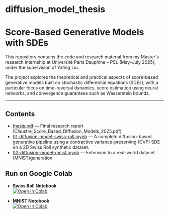 # diffusion_model_thesis

# Score-Based Generative Models with SDEs

This repository contains the code and research material from my Master's research internship at Université Paris Dauphine – PSL (May–July 2025), under the supervision of Yating Liu.

The project explores the theoretical and practical aspects of score-based generative models built on stochastic differential equations (SDEs), with a particular focus on time-reversal dynamics, score estimation using neural networks, and convergence guarantees such as Wasserstein bounds.

---

##  Contents

- [thesis.pdf](./Claustre_Score_Based_Diffusion_Models_2025.pdf) — Final research report (Claustre_Score_Based_Diffusion_Models_2025.pdf)
- [01-diffusion-model-swiss-roll.ipynb](./01-diffusion-model-swiss-roll.ipynb) — A complete diffusion-based generative pipeline using a contractive variance-preserving (CVP) SDE on a 2D Swiss Roll synthetic dataset.
- [02-diffusion-model-mnist.ipynb](./02-diffusion-model-mnist.ipynb) — Extension to a real-world dataset (MNIST)generation.

 ## Run on Google Colab

- **Swiss Roll Notebook**  
  [![Open In Colab](https://colab.research.google.com/assets/colab-badge.svg)](https://colab.research.google.com/github/Arsenecl/diffusion_model_thesis/blob/main/01-diffusion-model-swiss-roll.ipynb)

- **MNIST Notebook**  
  [![Open In Colab](https://colab.research.google.com/assets/colab-badge.svg)](https://colab.research.google.com/github/Arsenecl/diffusion_model_thesis/blob/main/02-diffusion-model-mnist.ipynb)
